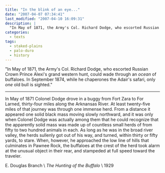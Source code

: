 ```yaml
---
title: "In the blink of an eye..."
date: "2007-04-07 07:34:41"
last_modified: "2007-04-10 16:09:31"
description: |
  "In May of 1871, the Army's Col. Richard Dodge, who escorted Russian Crown Prince Alexi's grand western hunt, could wade through an _ocean_ of buffaloes. In September 1874, while he chaperones the Adair's safari, only _one_ old bull is sighted."
categories:
  - texts
tags:
  - staked-plains
  - palo-duro
  - history  
---
```

"In May of 1871, the Army's Col. Richard Dodge, who escorted Russian Crown Prince Alexi's grand western hunt, could wade through an _ocean_ of buffaloes. In September 1874, while he chaperones the Adair's safari, only _one_ old bull is sighted."
***

In May of 1871 Colonel Dodge drove in a buggy from Fort Zara to For Larned, thirty-four miles along the Arknansas River. At least twenty-five miles of that journey was through one immense herd. From a distance it appeared one solid black mass moving slowly northward, and it was only when Colonel Dodge was actually among them that he could recognize that the apparently solid mass was made up of countless small herds of from fifty to two hundred animals in each. As long as he was in the broad river valley, the herds sullenly got out of his way, and turned, within thirty or fifty yards, to stare. When, however, he approached the low line of hills that culminates in Pawnee Rock, the buffaloes at the crest of the herd took alarm at the unusual object in their rear, and stampeded at full speed toward the traveler.

E. Douglas Branch  \\
_The Hunting of the Buffalo_  \\
1929
